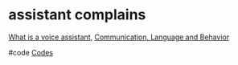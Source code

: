# assistant complains

[What is a voice assistant](output/themes/What%20is%20a%20voice%20assistant.md), [Communication, Language and Behavior](output/themes/Communication,%20Language%20and%20Behavior.md)

#code [Codes](output/codes/Codes.md)